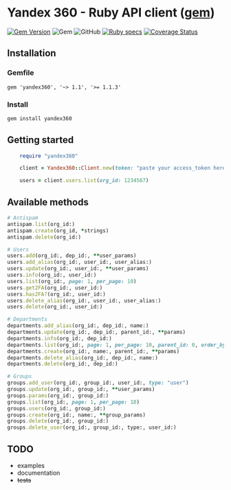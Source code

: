 # Yandex 360 - Ruby API client ([gem](https://rubygems.org/gems/yandex360))

[![Gem Version](https://badge.fury.io/rb/yandex360.svg)](https://badge.fury.io/rb/yandex360)
![Gem](https://img.shields.io/gem/dt/yandex360)
![GitHub](https://img.shields.io/github/license/ruby-api-client/yandex360)
[![Ruby specs](https://github.com/ruby-api-client/yandex360/actions/workflows/ci.yml/badge.svg)](https://github.com/ruby-api-client/yandex360/actions/workflows/ci.yml)
[![Coverage Status](https://coveralls.io/repos/github/ruby-api-client/yandex360/badge.svg?branch=main)](https://coveralls.io/github/ruby-api-client/yandex360?branch=main)

## Installation

### Gemfile

```gemfile
gem 'yandex360', '~> 1.1', '>= 1.1.3'
```

### Install

```sh
gem install yandex360
```

## Getting started

```ruby
    require "yandex360"

    client = Yandex360::Client.new(token: "paste your access_token here")

    users = client.users.list(org_id: 1234567)
```

## Available methods

```ruby
# Antispam
antispam.list(org_id:)
antispam.create(org_id, *strings)
antispam.delete(org_id:)

# Users
users.add(org_id:, dep_id:, **user_params)
users.add_alias(org_id:, user_id:, user_alias:)
users.update(org_id:, user_id:, **user_params)
users.info(org_id:, user_id:)
users.list(org_id:, page: 1, per_page: 10)
users.get2FA(org_id:, user_id:)
users.has2FA?(org_id:, user_id:)
users.delete_alias(org_id:, user_id:, user_alias:)
users.delete(org_id:, user_id:)

# Departments
departments.add_alias(org_id:, dep_id:, name:)
departments.update(org_id:, dep_id:, parent_id:, **params)
departments.info(org_id:, dep_id:)
departments.list(org_id:, page: 1, per_page: 10, parent_id: 0, order_by: "id")
departments.create(org_id:, name:, parent_id:, **params)
departments.delete_alias(org_id:, dep_id:, name:)
departments.delete(org_id:, dep_id:)

# Groups
groups.add_user(org_id:, group_id:, user_id:, type: "user")
groups.update(org_id:, group_id:, **user_params)
groups.params(org_id:, group_id:)
groups.list(org_id:, page: 1, per_page: 10)
groups.users(org_id:, group_id:)
groups.create(org_id:, name:, **group_params)
groups.delete(org_id:, group_id:)
groups.delete_user(org_id:, group_id:, type:, user_id:)
```

## TODO

- examples
- documentation
- ~~tests~~
